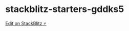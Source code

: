 # stackblitz-starters-gddks5

[Edit on StackBlitz ⚡️](https://stackblitz.com/edit/stackblitz-starters-gddks5)
